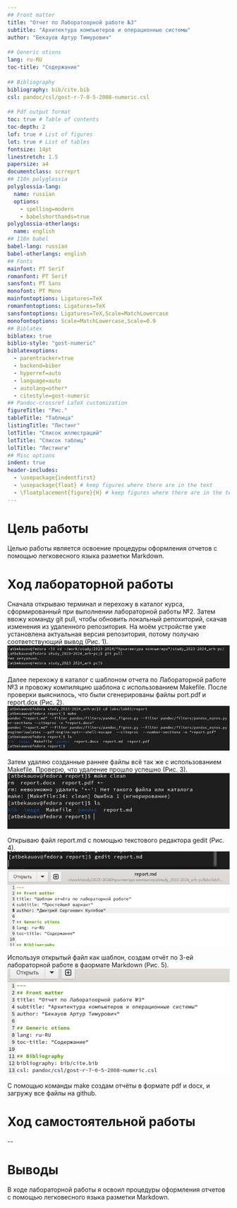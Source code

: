 ```yaml
---
## Front matter
title: "Отчет по Лаборатоорной работе №3"
subtitle: "Архитектура компьютеров и операционные системы"
author: "Бекауов Артур Тимурович"

## Generic otions
lang: ru-RU
toc-title: "Содержание"

## Bibliography
bibliography: bib/cite.bib
csl: pandoc/csl/gost-r-7-0-5-2008-numeric.csl

## Pdf output format
toc: true # Table of contents
toc-depth: 2
lof: true # List of figures
lot: true # List of tables
fontsize: 14pt
linestretch: 1.5
papersize: a4
documentclass: scrreprt
## I18n polyglossia
polyglossia-lang:
  name: russian
  options:
	- spelling=modern
	- babelshorthands=true
polyglossia-otherlangs:
  name: english
## I18n babel
babel-lang: russian
babel-otherlangs: english
## Fonts
mainfont: PT Serif
romanfont: PT Serif
sansfont: PT Sans
monofont: PT Mono
mainfontoptions: Ligatures=TeX
romanfontoptions: Ligatures=TeX
sansfontoptions: Ligatures=TeX,Scale=MatchLowercase
monofontoptions: Scale=MatchLowercase,Scale=0.9
## Biblatex
biblatex: true
biblio-style: "gost-numeric"
biblatexoptions:
  - parentracker=true
  - backend=biber
  - hyperref=auto
  - language=auto
  - autolang=other*
  - citestyle=gost-numeric
## Pandoc-crossref LaTeX customization
figureTitle: "Рис."
tableTitle: "Таблица"
listingTitle: "Листинг"
lotTitle: "Список иллюстраций"
lotTitle: "Список таблиц"
lolTitle: "Листинги"
## Misc options
indent: true
header-includes:
  - \usepackage{indentfirst}
  - \usepackage{float} # keep figures where there are in the text
  - \floatplacement{figure}{H} # keep figures where there are in the text
---
```


# Цель работы

Целью работы является освоение процедуры оформления отчетов с помощью легковесного
языка разметки Markdown.

# Ход лабораторной работы

Сначала открываю терминал и перехожу в каталог курса, сформированный при выполнении лабораторной работы №2. Затем ввожу команду git pull, чтобы обновить локальный репохиторий, скачав изменения из удаленного репозитория. На моём устройстве уже установлена актуальная версия репозитория, потому получаю соответствующий вывод (Рис. 1).
![Рис. 1. Обновление локального репозитория}](image/Рис_1.png)

Далее перехожу в каталог с шаблоном отчета по Лабораторной работе №3 и провожу компиляцию шаблона с использованием Makefile. После проверки выяснилось, что были сгенерированы файлы port.pdf и report.dox (Рис. 2).
![Рис. 2. Создание файлов с помощью Makefile](image/Рис_2.png)

Затем удаляю созданные раннее файлы всё так же с использованием Makefile. Проверю, что удаление прошло успешно (Рис. 3).
![Рис. 3. Удаление файлов с помощью Makefile](image/Рис_3.png)

Открываю файл report.md с помощью текстового редактора gedit (Риc. 4).
![Рис. 4. Файл report.md в текстовом редакторе gedit](image/Рис_4.png)

Используя открытый файл как шаблон, создам отчёт по 3-ей лабораторной работе в фаормате Markdown (Рис. 5).
![Рис. 5. Оформление отчёта в формате Markdown](image/Рис_5.png)

С помощью команды make создам отчёты в формате pdf и docx, и загружу все файлы на github.
# Ход самостоятельной работы

--

# Выводы

В ходе лабораторной работы я освоил процедуры оформления отчетов с помощью легковесного языка разметки Markdown.

